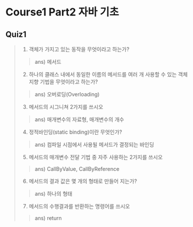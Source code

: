 # Course1 Part2 자바 기초

## Quiz1

>1. 객체가 가지고 있는 동작을 무엇이라고 하는가?
>> ans) 메서드   
>2. 하나의 클래스 내에서 동일한 이름의 메서드를 여러 개 사용할 수 있는 객체지향 기법을 무엇이라고 하는가?
>> ans) 오버로딩(Overloading)
>3. 메서드의 시그니쳐 2가지를 쓰시오
>> ans) 매개변수의 자료형, 매개변수의 개수
>4. 정적바인딩(static binding)이란 무엇인가?
>> ans) 컴파일 시점에서 사용될 메서드가 결정되는 바인딩
>5. 메서드의 매개변수 전달 기법 중 자주 사용하는 2가지를 쓰시오
>> ans) CallByValue, CallByReference
>6. 메서드의 결과 값은 몇 개의 형태로 만들어 지는가?
>> ans) 하나의 형태
>7. 메서드의 수행결과를 반환하는 명령어를 쓰시오
>> ans) return
